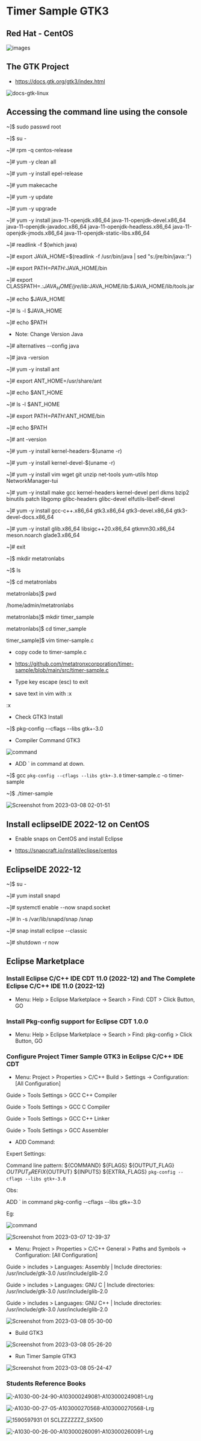 # Timer Sample GTK3

## Red Hat - CentOS

![images](https://user-images.githubusercontent.com/98597119/219901835-cc6a9f58-4935-483a-9c9c-059783ab1eb8.png)

## The GTK Project 

* https://docs.gtk.org/gtk3/index.html

![docs-gtk-linux](https://user-images.githubusercontent.com/98597119/219905386-9ad9f785-7f9d-40ad-ae70-693c0c44e146.svg)

## Accessing the command line using the console

~]$ sudo passwd root

~]$ su -

~]# rpm -q centos-release

~]# yum -y clean all

~]# yum -y install epel-release

~]# yum makecache

~]# yum -y update

~]# yum -y upgrade

~]# yum -y install java-11-openjdk.x86_64 java-11-openjdk-devel.x86_64 java-11-openjdk-javadoc.x86_64 java-11-openjdk-headless.x86_64 java-11-openjdk-jmods.x86_64 java-11-openjdk-static-libs.x86_64

~]# readlink -f $(which java)

~]# export JAVA_HOME=$(readlink -f /usr/bin/java | sed "s:/jre/bin/java::")

~]# export PATH=$PATH:$JAVA_HOME/bin

~]# export CLASSPATH=.:$JAVA_HOME/jre/lib:$JAVA_HOME/lib:$JAVA_HOME/lib/tools.jar

~]# echo $JAVA_HOME

~]# ls -l $JAVA_HOME

~]# echo $PATH

* Note: Change Version Java

~]# alternatives --config java

~]# java -version

~]# yum -y install ant

~]# export ANT_HOME=/usr/share/ant

~]# echo $ANT_HOME

~]# ls -l $ANT_HOME

~]# export PATH=$PATH:$ANT_HOME/bin

~]# echo $PATH

~]# ant -version

~]# yum -y install kernel-headers-$(uname -r)

~]# yum -y install kernel-devel-$(uname -r)

~]# yum -y install vim wget git unzip net-tools yum-utils htop NetworkManager-tui

~]# yum -y install make gcc kernel-headers kernel-devel perl dkms bzip2 binutils patch libgomp glibc-headers glibc-devel elfutils-libelf-devel

~]# yum -y install gcc-c++.x86_64 gtk3.x86_64 gtk3-devel.x86_64 gtk3-devel-docs.x86_64 

~]# yum -y install glib.x86_64 libsigc++20.x86_64 gtkmm30.x86_64 meson.noarch glade3.x86_64

~]# exit

~]$ mkdir metatronlabs

~]$ ls

~]$ cd metatronlabs

metatronlabs]$ pwd

/home/admin/metatronlabs

metatronlabs]$ mkdir timer_sample

metatronlabs]$ cd timer_sample

timer_sample]$ vim timer-sample.c

* copy code to timer-sample.c

* https://github.com/metatronxcorporation/timer-sample/blob/main/src/timer-sample.c

* Type key escape (esc) to exit
* save text in vim with :x

:x

* Check GTK3 Install

~]$ pkg-config --cflags --libs gtk+-3.0

* Compiler Command GTK3

![command](https://user-images.githubusercontent.com/98597119/219903758-cca0c95f-33b1-4d8c-9551-928e79cd0ad3.png)

* ADD ` in command at down.

~]$ gcc `pkg-config --cflags --libs gtk+-3.0` timer-sample.c -o timer-sample

~]$ ./timer-sample

![Screenshot from 2023-03-08 02-01-51](https://user-images.githubusercontent.com/98597119/223494710-3f30ad2f-1ea1-4a00-9522-3da0e077b8ad.png)

## Install eclipseIDE 2022-12 on CentOS

* Enable snaps on CentOS and install Eclipse

* https://snapcraft.io/install/eclipse/centos

## EclipseIDE 2022-12

~]$ su - 

~]# yum install snapd

~]# systemctl enable --now snapd.socket

~]# ln -s /var/lib/snapd/snap /snap

~]# snap install eclipse --classic

~]# shutdown -r now

## Eclipse Marketplace

### Install Eclipse C/C++ IDE CDT 11.0 (2022-12) and The Complete Eclipse C/C++ IDE 11.0 (2022-12) 

* Menu: Help > Eclipse Marketplace -> Search > Find: CDT > Click Button, GO

### Install Pkg-config support for Eclipse CDT 1.0.0

* Menu: Help > Eclipse Marketplace -> Search > Find: pkg-config > Click Button, GO

### Configure Project Timer Sample GTK3 in Eclipse C/C++ IDE CDT

* Menu: Project > Properties > C/C++ Build > Settings -> Configuration: [All Configuration]

Guide > Tools Settings > GCC C++ Compiler 

Guide > Tools Settings > GCC C Compiler

Guide > Tools Settings > GCC C++ Linker

Guide > Tools Settings > GCC Assembler

* ADD Command:

Expert Settings:

Command line pattern: ${COMMAND} ${FLAGS} ${OUTPUT_FLAG} ${OUTPUT_PREFIX}${OUTPUT} ${INPUTS} ${EXTRA_FLAGS} `pkg-config --cflags --libs gtk+-3.0`

Obs:

ADD ` in command pkg-config --cflags --libs gtk+-3.0

Eg: 

![command](https://user-images.githubusercontent.com/98597119/219903758-cca0c95f-33b1-4d8c-9551-928e79cd0ad3.png)

![Screenshot from 2023-03-07 12-39-37](https://user-images.githubusercontent.com/98597119/223471728-c1f91f5e-40ce-4765-95fb-fa371b6ff53e.png)

* Menu: Project > Properties > C/C++ General > Paths and Symbols -> Configuration: [All Configuration]

Guide > includes > Languages: Assembly | Include directories: /usr/include/gtk-3.0 /usr/include/glib-2.0

Guide > includes > Languages: GNU C | Include directories: /usr/include/gtk-3.0 /usr/include/glib-2.0

Guide > includes > Languages: GNU C++ | Include directories: /usr/include/gtk-3.0 /usr/include/glib-2.0

![Screenshot from 2023-03-08 05-30-00](https://user-images.githubusercontent.com/98597119/223545179-d7ddec64-2777-4444-96a8-09d7b72e5d28.png)

* Build GTK3

![Screenshot from 2023-03-08 05-26-20](https://user-images.githubusercontent.com/98597119/223544386-f726bd46-cfcb-4412-918c-196782e68a17.png)

* Run Timer Sample GTK3

![Screenshot from 2023-03-08 05-24-47](https://user-images.githubusercontent.com/98597119/223544135-1f53bf13-c07c-48ac-b4f0-a80bc29330b0.png)

### Students Reference Books

![-A1030-00-24-90-A103000249081-A103000249081-Lrg](https://user-images.githubusercontent.com/98597119/222013032-3fc830ac-8567-414e-8cb9-ed5dad5ce7be.jpg)

![-A1030-00-27-05-A103000270568-A103000270568-Lrg](https://user-images.githubusercontent.com/98597119/222013046-6572023b-36cb-450c-bbd5-52ec2ebbce45.jpg)

![1590597931 01 _SCLZZZZZZZ_SX500_](https://user-images.githubusercontent.com/98597119/222013678-b8d49069-c860-4b17-888f-c2b2046a95a0.jpg)

![-A1030-00-26-00-A103000260091-A103000260091-Lrg](https://user-images.githubusercontent.com/98597119/222013042-c2c77e73-8c7a-4091-961a-47f30fce8344.jpg)
